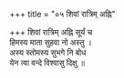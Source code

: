 +++
title = "०५ शिवां रात्रिम् अह्नि"

+++
शिवां रात्रिम् अह्नि सूर्यं च  
हिमस्य माता सुहवा नो अस्तु ।  
अस्य स्तोमस्य सुभगे नि बोध  
येन त्वा वन्दे विश्वासु दिक्षु ॥